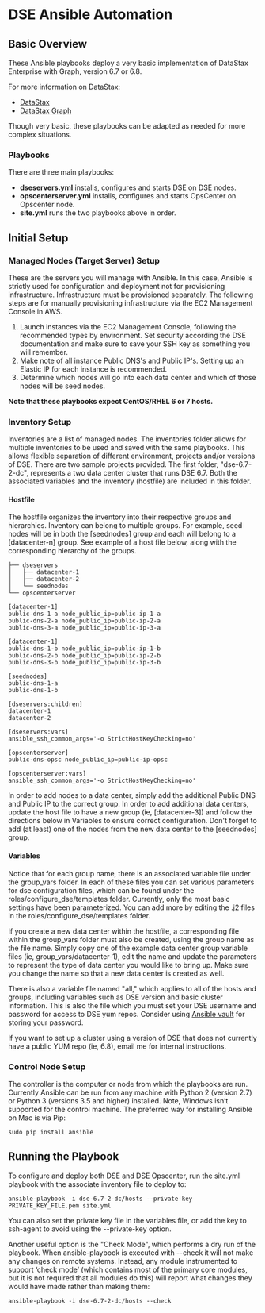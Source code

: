 # DSE Ansible Automation
## Basic Overview
These Ansible playbooks deploy a very basic implementation of DataStax Enterprise with Graph, version 6.7 or 6.8. 

For more information on DataStax:
* [DataStax](www.datastax.com)
* [DataStax Graph](https://www.datastax.com/products/datastax-enterprise-graph)

Though very basic, these playbooks can be adapted as needed for more complex situations.

### Playbooks

There are three main playbooks:
* **dseservers.yml** installs, configures and starts DSE on DSE nodes.
* **opscenterserver.yml** installs, configures and starts OpsCenter on Opscenter node.
* **site.yml** runs the two playbooks above in order.


## Initial Setup
### Managed Nodes (Target Server) Setup
These are the servers you will manage with Ansible.  In this case, Ansible is strictly used for configuration and deployment 
not for provisioning infrastructure.  Infrastructure must be provisioned separately.  The following steps are for manually 
provisioning infrastructure via the EC2 Management Console in AWS.

1. Launch instances via the EC2 Management Console, following the recommended types by environment. Set security according 
the DSE documentation and make sure to save your SSH key as something you will remember.
2. Make note of all instance Public DNS's and Public IP's.  Setting up an Elastic IP for each instance is recommended.
3. Determine which nodes will go into each data center and which of those nodes will be seed nodes.  

**Note that these playbooks expect CentOS/RHEL 6 or 7 hosts.**

### Inventory Setup
Inventories are a list of managed nodes. The inventories folder allows for multiple inventories to be used and saved with 
the same playbooks.  This allows flexible separation of different environment, projects and/or versions of DSE.  There are two sample projects 
provided.  The first folder, "dse-6.7-2-dc", represents a two data center cluster that runs DSE 6.7.  Both the associated 
variables and the inventory (hostfile) are included in this folder.

#### Hostfile
The hostfile organizes the inventory into their respective groups and hierarchies.  Inventory can belong to multiple groups.
For example, seed nodes will be in both the [seednodes] group and each will belong to a [datacenter-n] group.  See example 
of a host file below, along with the corresponding hierarchy of the groups.  

```
├── dseservers
│   ├── datacenter-1
│   ├── datacenter-2
│   └── seednodes
└── opscenterserver

```
   

```
[datacenter-1]
public-dns-1-a node_public_ip=public-ip-1-a
public-dns-2-a node_public_ip=public-ip-2-a
public-dns-3-a node_public_ip=public-ip-3-a

[datacenter-1]
public-dns-1-b node_public_ip=public-ip-1-b
public-dns-2-b node_public_ip=public-ip-2-b
public-dns-3-b node_public_ip=public-ip-3-b

[seednodes]
public-dns-1-a
public-dns-1-b

[dseservers:children]
datacenter-1
datacenter-2

[dseservers:vars]
ansible_ssh_common_args='-o StrictHostKeyChecking=no'

[opscenterserver]
public-dns-opsc node_public_ip=public-ip-opsc

[opscenterserver:vars]
ansible_ssh_common_args='-o StrictHostKeyChecking=no'
```

In order to add nodes to a data center, simply add the additional Public DNS and Public IP to the correct group. 
In order to add additional data centers, update the host file to have a new group (ie, [datacenter-3]) and follow the directions 
below in Variables to ensure correct configuration.  Don't forget to add (at least) one of the nodes from the new data center to the 
[seednodes] group. 


#### Variables
Notice that for each group name, there is an associated variable file under the group_vars folder.  In each of these files
you can set various parameters for dse configuration files, which can be found under the roles/configure_dse/templates folder. Currently, 
only the most basic settings have been parameterized. You can add more by editing the .j2 files in the roles/configure_dse/templates
folder.

If you create a new data center within the hostfile, a corresponding file within the group_vars folder must also be created, using the 
group name as the file name.  Simply copy one of the example data center group variable files (ie, group_vars/datacenter-1), edit the name
and update the parameters to represent the type of data center you would like to bring up.  Make sure you change the name so that
a new data center is created as well.

There is also a variable file named "all," which applies to all of the hosts and groups, including variables such as DSE version and 
basic cluster information.  This is also the file which you must set your DSE username and password for access to DSE yum repos.  Consider using
[Ansible vault](https://docs.ansible.com/ansible/latest/user_guide/vault.html) for storing your password.

If you want to set up a cluster using a version of DSE that does not currently have a public YUM repo (ie, 6.8), email me for 
internal instructions. 

### Control Node Setup
The controller is the computer or node from which the playbooks are run. Currently Ansible can be run from any machine with 
Python 2 (version 2.7) or Python 3 (versions 3.5 and higher) installed. Note, Windows isn’t supported for the control machine.
The preferred way for installing Ansible on Mac is via Pip:

```
sudo pip install ansible
```

## Running the Playbook


To configure and deploy both DSE and DSE Opscenter, run the site.yml playbook with the associate inventory file to deploy to:

```
ansible-playbook -i dse-6.7-2-dc/hosts --private-key PRIVATE_KEY_FILE.pem site.yml 
```

You can also set the private key file in the variables file, or add the key to ssh-agent to avoid using the --private-key
option.

Another useful option is the "Check Mode", which performs a dry run of the playbook.  When ansible-playbook is executed 
with --check it will not make any changes on remote systems. Instead, any module instrumented to support ‘check mode’ 
(which contains most of the primary core modules, but it is not required that all modules do this) will report what changes 
they would have made rather than making them:

 ```
 ansible-playbook -i dse-6.7-2-dc/hosts --check 
 ```










